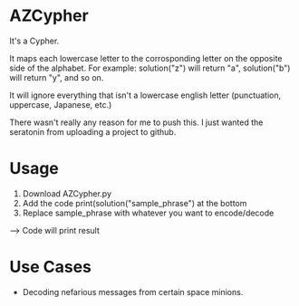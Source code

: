 # AZCypher
It's a Cypher.

It maps each lowercase letter to the corrosponding letter on the opposite side of the alphabet.
For example: solution("z") will return "a", solution("b") will return "y", and so on.

It will ignore everything that isn't a lowercase english letter (punctuation, uppercase, Japanese, etc.)

There wasn't really any reason for me to push this. I just wanted the seratonin from uploading a project to github.

# Usage
1. Download AZCypher.py
2. Add the code print(solution("sample_phrase") at the bottom
3. Replace sample_phrase with whatever you want to encode/decode

--> Code will print result

# Use Cases
- Decoding nefarious messages from certain space minions.
